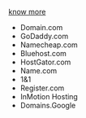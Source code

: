 [know more](https://hostingfacts.com/domain-registrars/)
 - Domain.com
 - GoDaddy.com
 - Namecheap.com
 - Bluehost.com
 - HostGator.com
 - Name.com
 - 1&1
 - Register.com
 - InMotion Hosting
 - Domains.Google